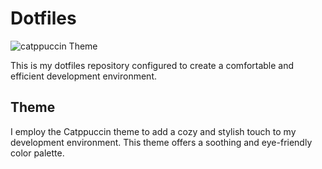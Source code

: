 # Dotfiles

![catppuccin Theme](https://img.shields.io/badge/Theme-catppuccin-pastel.svg)

This is my dotfiles repository configured to create a comfortable and efficient development environment.

## Theme

I employ the Catppuccin theme to add a cozy and stylish touch to my development environment. This theme offers a soothing and eye-friendly color palette.
